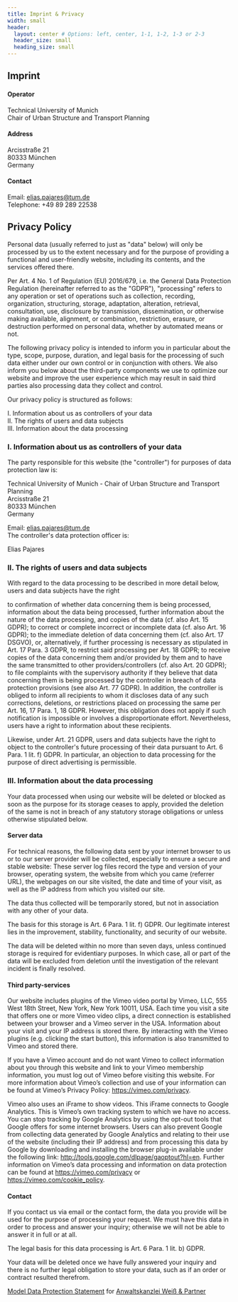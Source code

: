 ```yaml
---
title: Imprint & Privacy
width: small
header:
  layout: center # Options: left, center, 1-1, 1-2, 1-3 or 2-3
  header_size: small
  heading_size: small
---
```


## Imprint

#### Operator
Technical University of Munich  
Chair of Urban Structure and Transport Planning


#### Address
Arcisstraße 21  
80333 München  
Germany

#### Contact
Email: elias.pajares@tum.de  
Telephone: +49 89 289 22538

## Privacy Policy
Personal data (usually referred to just as "data" below) will only be processed by us to the extent necessary and for the purpose of providing a functional and user-friendly website, including its contents, and the services offered there.

Per Art. 4 No. 1 of Regulation (EU) 2016/679, i.e. the General Data Protection Regulation (hereinafter referred to as the "GDPR"), "processing" refers to any operation or set of operations such as collection, recording, organization, structuring, storage, adaptation, alteration, retrieval, consultation, use, disclosure by transmission, dissemination, or otherwise making available, alignment, or combination, restriction, erasure, or destruction performed on personal data, whether by automated means or not.

The following privacy policy is intended to inform you in particular about the type, scope, purpose, duration, and legal basis for the processing of such data either under our own control or in conjunction with others. We also inform you below about the third-party components we use to optimize our website and improve the user experience which may result in said third parties also processing data they collect and control.

Our privacy policy is structured as follows:

I. Information about us as controllers of your data  
II. The rights of users and data subjects  
III. Information about the data processing

### I. Information about us as controllers of your data
The party responsible for this website (the "controller") for purposes of data protection law is:

Technical University of Munich - Chair of Urban Structure and Transport Planning  
Arcisstraße 21  
80333 München  
Germany


Email: elias.pajares@tum.de  
The controller's data protection officer is:

Elias Pajares 

### II. The rights of users and data subjects
With regard to the data processing to be described in more detail below, users and data subjects have the right

to confirmation of whether data concerning them is being processed, information about the data being processed, further information about the nature of the data processing, and copies of the data (cf. also Art. 15 GDPR);
to correct or complete incorrect or incomplete data (cf. also Art. 16 GDPR);
to the immediate deletion of data concerning them (cf. also Art. 17 DSGVO), or, alternatively, if further processing is necessary as stipulated in Art. 17 Para. 3 GDPR, to restrict said processing per Art. 18 GDPR;
to receive copies of the data concerning them and/or provided by them and to have the same transmitted to other providers/controllers (cf. also Art. 20 GDPR);
to file complaints with the supervisory authority if they believe that data concerning them is being processed by the controller in breach of data protection provisions (see also Art. 77 GDPR).
In addition, the controller is obliged to inform all recipients to whom it discloses data of any such corrections, deletions, or restrictions placed on processing the same per Art. 16, 17 Para. 1, 18 GDPR. However, this obligation does not apply if such notification is impossible or involves a disproportionate effort. Nevertheless, users have a right to information about these recipients.

Likewise, under Art. 21 GDPR, users and data subjects have the right to object to the controller's future processing of their data pursuant to Art. 6 Para. 1 lit. f) GDPR. In particular, an objection to data processing for the purpose of direct advertising is permissible.

### III. Information about the data processing
Your data processed when using our website will be deleted or blocked as soon as the purpose for its storage ceases to apply, provided the deletion of the same is not in breach of any statutory storage obligations or unless otherwise stipulated below.

#### Server data
For technical reasons, the following data sent by your internet browser to us or to our server provider will be collected, especially to ensure a secure and stable website: These server log files record the type and version of your browser, operating system, the website from which you came (referrer URL), the webpages on our site visited, the date and time of your visit, as well as the IP address from which you visited our site.

The data thus collected will be temporarily stored, but not in association with any other of your data.

The basis for this storage is Art. 6 Para. 1 lit. f) GDPR. Our legitimate interest lies in the improvement, stability, functionality, and security of our website.

The data will be deleted within no more than seven days, unless continued storage is required for evidentiary purposes. In which case, all or part of the data will be excluded from deletion until the investigation of the relevant incident is finally resolved.

#### Third party-services
Our website includes plugins of the Vimeo video portal by Vimeo, LLC, 555 West 18th Street, New York, New York 10011, USA. Each time you visit a site that offers one or more Vimeo video clips, a direct connection is established between your browser and a Vimeo server in the USA. Information about your visit and your IP address is stored there. By interacting with the Vimeo plugins (e.g. clicking the start button), this information is also transmitted to Vimeo and stored there.

If you have a Vimeo account and do not want Vimeo to collect information about you through this website and link to your Vimeo membership information, you must log out of Vimeo before visiting this website. For more information about Vimeo’s collection and use of your information can be found at Vimeo’s Privacy Policy: https://vimeo.com/privacy.

Vimeo also uses an iFrame to show videos. This iFrame connects to Google Analytics. This is Vimeo’s own tracking system to which we have no access. You can stop tracking by Google Analytics by using the opt-out tools that Google offers for some internet browsers. Users can also prevent Google from collecting data generated by Google Analytics and relating to their use of the website (including their IP address) and from processing this data by Google by downloading and installing the browser plug-in available under the following link: http://tools.google.com/dlpage/gaoptout?hl=en. Further information on Vimeo’s data processing and information on data protection can be found at https://vimeo.com/privacy or https://vimeo.com/cookie_policy.

#### Contact
If you contact us via email or the contact form, the data you provide will be used for the purpose of processing your request. We must have this data in order to process and answer your inquiry; otherwise we will not be able to answer it in full or at all.

The legal basis for this data processing is Art. 6 Para. 1 lit. b) GDPR.

Your data will be deleted once we have fully answered your inquiry and there is no further legal obligation to store your data, such as if an order or contract resulted therefrom.

[Model Data Protection Statement](https://www.ratgeberrecht.eu/leistungen/muster-datenschutzerklaerung.html) for [Anwaltskanzlei Weiß & Partner](https://www.ratgeberrecht.eu/)